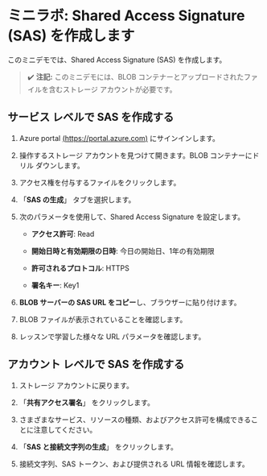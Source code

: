 ﻿# ミニラボ: Shared Access Signature (SAS) を作成します

このミニデモでは、Shared Access Signature (SAS) を作成します。

>:heavy_check_mark: **注記:** このミニデモには、BLOB コンテナーとアップロードされたファイルを含むストレージ アカウントが必要です。 

## サービス レベルで SAS を作成する

1. Azure portal [(https://portal.azure.com)](https://portal.azure.com/) にサインインします。

2. 操作するストレージ アカウントを見つけて開きます。BLOB コンテナーにドリル ダウンします。

3. アクセス権を付与するファイルをクリックします。

4. 「**SAS の生成**」 タブを選択します。

5. 次のパラメータを使用して、Shared Access Signature を設定します。

   * **アクセス許可**: Read

   * **開始日時と有効期限の日時**: 今日の開始日、1年の有効期限

   * **許可されるプロトコル**: HTTPS

   * **署名キー**: Key1

6. **BLOB サーバーの SAS URL をコピー**し、ブラウザーに貼り付けます。

7. BLOB ファイルが表示されていることを確認します。

8. レッスンで学習した様々な URL パラメータを確認します。 

## アカウント レベルで SAS を作成する

1. ストレージ アカウントに戻ります。

2. 「**共有アクセス署名**」 をクリックします。

3. さまざまなサービス、リソースの種類、およびアクセス許可を構成できることに注意してください。 

4. 「**SAS と接続文字列の生成**」 をクリックします。

5. 接続文字列、SAS トークン、および提供される URL 情報を確認します。 
